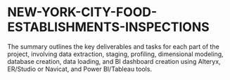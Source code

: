 # NEW-YORK-CITY-FOOD-ESTABLISHMENTS-INSPECTIONS
The summary outlines the key deliverables and tasks for each part of the project, involving data extraction, staging, profiling, dimensional modeling, database creation, data loading, and BI dashboard creation using Alteryx, ER/Studio or Navicat, and Power BI/Tableau tools.

